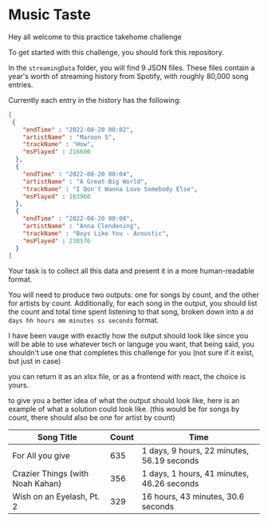 # Music Taste

Hey all welcome to this practice takehome challenge

To get started with this challenge, you should fork this repository.

In the `streamingData` folder, you will find 9 JSON files. These files contain a year's worth of streaming history from Spotify, with roughly 80,000 song entries.

Currently each entry in the history has the following:
```json
[
 {
    "endTime" : "2022-08-20 00:02",
    "artistName" : "Maroon 5",
    "trackName" : "How",
    "msPlayed" : 216600
  },
  {
    "endTime" : "2022-08-20 00:04",
    "artistName" : "A Great Big World",
    "trackName" : "I Don't Wanna Love Somebody Else",
    "msPlayed" : 163960
  },
  {
    "endTime" : "2022-08-20 00:08",
    "artistName" : "Anna Clendening",
    "trackName" : "Boys Like You - Acoustic",
    "msPlayed" : 238576
  }
]
```
Your task is to collect all this data and present it in a more human-readable format.

You will need to produce two outputs: one for songs by count, and the other for artists by count. Additionally, for each song in the output, you should list the count and total time spent listening to that song, broken down into a `dd days hh hours mm minutes ss seconds` format.

I have been vauge with exactly how the output should look like since you will be able to use whatever tech or languge you want, that being said, you shouldn't use one that completes this challenge for you (not sure if it exist, but just in case)

you can return it as an xlsx file, or as a frontend with react, the choice is yours.

to give you a better idea of what the output should look like, here is an example of what a solution could look like. (this would be for songs by count, there should also be one for artist by count)

| Song Title                       | Count | Time                                       |
|----------------------------------|-------|--------------------------------------------|
| For All you give                 | 635   | 1 days, 9 hours, 22 minutes, 56.19 seconds |
| Crazier Things (with Noah Kahan) | 356   | 1 days, 1 hours, 41 minutes, 46.26 seconds |
| Wish on an Eyelash, Pt. 2        | 329   | 16 hours, 43 minutes, 30.6 seconds         |
